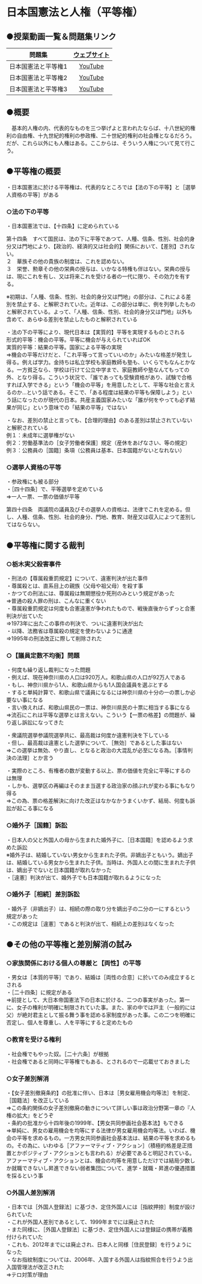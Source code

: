 # 日本国憲法と人権（平等権）  
  

## ●授業動画一覧＆問題集リンク
|問題集|[ウェブサイト](https://teacheramesaka.github.io/hsworkbookcivics/tag/pol02_08/)|
|:----:|:----:|
|日本国憲法と平等権1|[YouTube](https://youtu.be/A3dWAgUbOpU)|
|日本国憲法と平等権2|[YouTube](https://youtu.be/rqM5DVi99mY)|
|日本国憲法と平等権3|[YouTube](https://youtu.be/JG1yRUnKybk)|
## ●概要  
　基本的人権の内、代表的なものを三つ挙げよと言われたならば、十八世紀的権利の自由権、十九世紀的権利の参政権、二十世紀的権利の社会権となるだろう。だが、これら以外にも人権はある。ここからは、そういう人権について見て行こう。  
  
  
## ●平等権の概要  
・日本国憲法に於ける平等権は、代表的なところでは【法の下の平等】と［選挙人資格の平等］がある  
  
### ○法の下の平等  
・日本国憲法では、【十四条】に定められている  
  
  第十四条　すべて国民は、法の下に平等であつて、人種、信条、性別、社会的身分又は門地により、【政治的、経済的又は社会的】関係において、【差別】されない。  
  ２　華族その他の貴族の制度は、これを認めない。  
  ３　栄誉、勲章その他の栄典の授与は、いかなる特権も伴はない。栄典の授与は、現にこれを有し、又は将来これを受ける者の一代に限り、その効力を有する。  
  
※初期は、「人種、信条、性別、社会的身分又は門地」の部分は、これによる差別を禁止する、と解釈されていた。近年は、この部分は単に、例を列挙したものと解釈されている。よって、「人種、信条、性別、社会的身分又は門地」以外も含めて、あらゆる差別を禁止したものと解釈されている  
  
・法の下の平等により、現代日本は【実質的】平等を実現するものとされる  
形式的平等：機会の平等。平等に機会が与えられていればOK  
実質的平等：結果の平等。国家による平等の実現  
⇒機会の平等だけだと、「これ平等って言っていいのか」みたいな格差が発生し得る。例えば学力。金持ちは私立学校も家庭教師も塾も、いくらでもなんとかなる。一方貧乏なら、学校は行けて公立中学まで、家庭教師や塾なんてもっての外、となり得る。こういう状況で、「誰であっても受験資格があり、試験で合格すれば入学できる」という「機会の平等」を用意したとして、平等な社会と言えるのか…という話である。そこで、「ある程度は結果の平等も保障しよう」という話になったのが現代の日本。共産主義国家みたいな「誰が何をやっても必ず結果が同じ」という意味での「結果の平等」ではない  
  
・なお、差別の禁止と言っても、【合理的理由】のある差別は禁止されていないと解釈されている  
例１：未成年に選挙権がない  
例２：労働基準法の［女子労働者保護］規定（産休をあげなさい、等の規定）  
例３：公務員の［国籍］条項（公務員は基本、日本国籍がないとなれない）  
  
  
  
### ○選挙人資格の平等  
・参政権にも被る部分  
・［四十四条］で、平等選挙を定めている  
⇒一人一票、一票の価値が平等  
  
  第四十四条　両議院の議員及びその選挙人の資格は、法律でこれを定める。但し、人種、信条、性別、社会的身分、門地、教育、財産又は収入によつて差別してはならない。  
  
## ●平等権に関する裁判  
### ○栃木実父殺害事件  
・刑法の【尊属殺重罰規定】について、違憲判決が出た事件  
・尊属殺とは、直系目上の親族（父母や祖父母）を殺す事  
・かつての刑法には、尊属殺は無期懲役か死刑のみという規定があった  
⇒普通の殺人罪の刑は、こんなに重くない  
・尊属殺重罰規定は何度も合憲違憲が争われたもので、戦後直後からずっと合憲判決が出ていた  
⇒1973年に出たこの事件の判決で、ついに違憲判決が出た  
・以降、法務省は尊属殺の規定を使わないように通達  
⇒1995年の刑法改正に際して削除された  
  
  
### ○【議員定数不均衡】問題  
・何度も繰り返し裁判になった問題  
・例えば、現在神奈川県の人口は920万人。和歌山県の人口が92万人である  
・もし、神奈川県から1人、和歌山県からも1人国会議員を選ぶとする  
・すると単純計算で、和歌山県で議員になるには神奈川県の十分の一の票しか必要ない事になる  
・言い換えれば、和歌山県民の一票は、神奈川県民の十票に相当する事になる  
⇒流石にこれは平等な選挙とは言えない。こういう【一票の格差】の問題が、繰り返し訴訟になってきた  
  
・衆議院選挙参議院選挙共に、最高裁は何度か違憲判決を下している  
・但し、最高裁は違憲とした選挙について、［無効］であるとした事はない  
⇒この選挙は無効、やり直し、となると政治の大混乱が必至になる為。［事情判決の法理］とか言う  
  
・実際のところ、有権者の数が変動する以上、票の価値を完全に平等にするのは無理  
・しかも、選挙区の再編はそのまま当選する政治家の顔ぶれが変わる事にもなり得る  
⇒この為、票の格差解決に向けた改正はなかなかうまくいかず、結局、何度も訴訟が起こる事になる  
  
  
### ○婚外子［国籍］訴訟  
・日本人の父と外国人の母から生まれた婚外子に、［日本国籍］を認めるよう求めた訴訟  
※婚外子は、結婚していない男女から生まれた子供。非嫡出子ともいう。嫡出子は、結婚している男女から生まれた子供。当時は、外国人との間に生まれた子供は、嫡出子でないと日本国籍が取れなかった  
・［違憲］判決が出て、婚外子でも日本国籍が取れるようになった  
  
  
### ○婚外子［相続］差別訴訟  
・婚外子（非嫡出子）は、相続の際の取り分を嫡出子の二分の一にするという規定があった  
・この規定は［違憲］であると判決が出て、相続上の差別はなくなった  
  
## ●その他の平等権と差別解消の試み  
### ○家族関係における個人の尊厳と【両性】の平等  
・男女は［本質的平等］であり、結婚は［両性の合意］に於いてのみ成立するとされる  
・［二十四条］に規定がある  
⇒前提として、大日本帝国憲法下の日本に於ける、二つの事実があった。第一に、女子の権利が明確に制限されていた事。また、家の中では戸主（一般的には父）が絶対君主として振る舞う事を認める家制度があった事。この二つを明確に否定し、個人を尊重し、人を平等にすると定めたもの  
  
  
### ○教育を受ける権利  
・社会権でもやった奴。［二十六条］が根拠  
・社会権であると同時に平等権でもある、とされるので一応載せておきました  
  
  
### ○女子差別解消  
・【女子差別撤廃条約】の批准に伴い、日本は［男女雇用機会均等法］を制定、［国籍法］を改正している  
⇒この条約関係の女子差別撤廃の動きについて詳しい事は政治分野第一章の『人権の拡大』をどうぞ  
・条約の批准から十四年後の1999年、【男女共同参画社会基本法】もできる  
⇒単純に、男女の雇用機会を均等にする法律が男女雇用機会均等法。いわば、機会の平等を求めるもの。一方男女共同参画社会基本法は、結果の平等を求めるもの。その為に、いわゆる［アファーマティブ・アクション］（積極的格差是正措置とかポジティブ・アクションとも言われる）が必要であると明記されている。アファーマティブ・アクションとは、機会の均等を用意しただけでは結局少数しか就職できないし昇進できない弱者集団について、進学・就職・昇進の優遇措置を採るという事  
  
  
### ○外国人差別解消  
・日本では［外国人登録法］に基づき、定住外国人には［指紋押捺］制度が設けられていた  
・これが外国人差別であるとして、1999年までには廃止された  
・また同様に、［外国人登録法］に基づき、定住外国人には登録証の携帯が義務付けられていた  
・これも、2012年までには廃止され、日本人と同様［住民登録］を行うようになった  
・なお指紋制度については、2006年、入国する外国人は指紋照合を行うよう出入国管理法が改正された  
⇒テロ対策が理由  